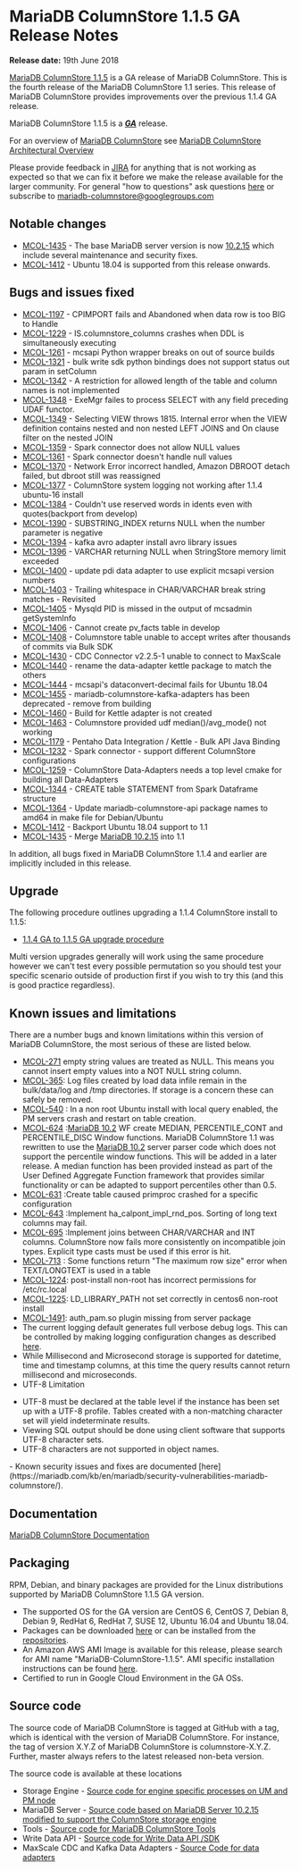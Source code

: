# MariaDB ColumnStore 1.1.5 GA Release Notes

<strong>Release date:</strong> 19th June 2018

[MariaDB ColumnStore 1.1.5](/columns-storage-engines-and-plugins/storage-engines/mariadb-columnstore/) is a GA release of MariaDB ColumnStore. This is the fourth release of the MariaDB ColumnStore 1.1 series. This release of MariaDB ColumnStore provides improvements over the previous 1.1.4 GA release.

MariaDB ColumnStore 1.1.5 is a <strong><em>[GA](/kb/en/release-criteria/)</em></strong> release.

For an overview of [MariaDB ColumnStore](/columns-storage-engines-and-plugins/storage-engines/mariadb-columnstore/) see [MariaDB ColumnStore Architectural Overview](/columns-storage-engines-and-plugins/storage-engines/mariadb-columnstore/columnstore-architecture/columnstore-architectural-overview/)

Please provide feedback in [JIRA](https://jira.mariadb.org/browse/MCOL) for anything that is not working as expected so that we can fix it before we make the release available for the larger community.
For general "how to questions" ask questions [here](/columns-storage-engines-and-plugins/storage-engines/mariadb-columnstore/) or subscribe to mariadb-columnstore@googlegroups.com

## Notable changes

- [MCOL-1435](https://jira.mariadb.org/browse/MCOL-1435) - The base MariaDB server version is now [10.2.15](/kb/en/mariadb-10215-release-notes/) which include several maintenance and security fixes.
- [MCOL-1412](https://jira.mariadb.org/browse/MCOL-1412) - Ubuntu 18.04 is supported from this release onwards.

## Bugs and issues fixed

- [MCOL-1197](https://jira.mariadb.org/browse/MCOL-1197) - CPIMPORT fails and Abandoned when data row is too BIG to Handle
- [MCOL-1229](https://jira.mariadb.org/browse/MCOL-1229) - IS.columnstore_columns crashes when DDL is simultaneously executing
- [MCOL-1261](https://jira.mariadb.org/browse/MCOL-1261) - mcsapi Python wrapper breaks on out of source builds
- [MCOL-1321](https://jira.mariadb.org/browse/MCOL-1321) - bulk write sdk python bindings does not support status out param in setColumn
- [MCOL-1342](https://jira.mariadb.org/browse/MCOL-1342) - A restriction for allowed length of the table and column names is not implemented
- [MCOL-1348](https://jira.mariadb.org/browse/MCOL-1348) - ExeMgr failes to process SELECT with any field preceding UDAF functor.
- [MCOL-1349](https://jira.mariadb.org/browse/MCOL-1349) - Selecting VIEW throws 1815. Internal error when the VIEW definition contains nested and non nested LEFT JOINS and On clause filter on the nested JOIN
- [MCOL-1359](https://jira.mariadb.org/browse/MCOL-1359) - Spark connector does not allow NULL values
- [MCOL-1361](https://jira.mariadb.org/browse/MCOL-1361) - Spark connector doesn't handle null values
- [MCOL-1370](https://jira.mariadb.org/browse/MCOL-1370) - Network Error incorrect handled, Amazon DBROOT detach failed, but dbroot still was reassigned
- [MCOL-1377](https://jira.mariadb.org/browse/MCOL-1377) - ColumnStore system logging not working after 1.1.4 ubuntu-16 install
- [MCOL-1384](https://jira.mariadb.org/browse/MCOL-1384) - Couldn't use reserved words in idents even with quotes(backport from develop)
- [MCOL-1390](https://jira.mariadb.org/browse/MCOL-1390) - SUBSTRING_INDEX returns NULL when the number parameter is negative
- [MCOL-1394](https://jira.mariadb.org/browse/MCOL-1394) - kafka avro adapter install avro library issues
- [MCOL-1396](https://jira.mariadb.org/browse/MCOL-1396) - VARCHAR returning NULL when StringStore memory limit exceeded
- [MCOL-1400](https://jira.mariadb.org/browse/MCOL-1400) - update pdi data adapter to use explicit mcsapi version numbers
- [MCOL-1403](https://jira.mariadb.org/browse/MCOL-1403) - Trailing whitespace in CHAR/VARCHAR break string matches - Revisited
- [MCOL-1405](https://jira.mariadb.org/browse/MCOL-1405) - Mysqld  PID is missed in the output of mcsadmin getSystemInfo
- [MCOL-1406](https://jira.mariadb.org/browse/MCOL-1406) - Cannot create pv_facts table in develop
- [MCOL-1408](https://jira.mariadb.org/browse/MCOL-1408) - Columnstore table unable to accept writes after thousands of commits via Bulk SDK
- [MCOL-1430](https://jira.mariadb.org/browse/MCOL-1430) - CDC Connector v2.2.5-1 unable to connect to MaxScale
- [MCOL-1440](https://jira.mariadb.org/browse/MCOL-1440) - rename the data-adapter kettle package to match the others
- [MCOL-1444](https://jira.mariadb.org/browse/MCOL-1444) - mcsapi's dataconvert-decimal fails for Ubuntu 18.04
- [MCOL-1455](https://jira.mariadb.org/browse/MCOL-1455) - mariadb-columnstore-kafka-adapters has been deprecated - remove from building
- [MCOL-1460](https://jira.mariadb.org/browse/MCOL-1460) - Build for Kettle adapter is not created
- [MCOL-1463](https://jira.mariadb.org/browse/MCOL-1463) - Columnstore provided udf median()/avg_mode() not working
- [MCOL-1179](https://jira.mariadb.org/browse/MCOL-1179) - Pentaho Data Integration / Kettle - Bulk API Java Binding
- [MCOL-1232](https://jira.mariadb.org/browse/MCOL-1232) - Spark connector - support different ColumnStore configurations
- [MCOL-1259](https://jira.mariadb.org/browse/MCOL-1259) - ColumnStore Data-Adapters needs a top level cmake for building all Data-Adapters
- [MCOL-1344](https://jira.mariadb.org/browse/MCOL-1344) - CREATE table STATEMENT from Spark Dataframe structure
- [MCOL-1364](https://jira.mariadb.org/browse/MCOL-1364) - Update mariadb-columnstore-api package names to amd64 in make file for Debian/Ubuntu
- [MCOL-1412](https://jira.mariadb.org/browse/MCOL-1412) - Backport Ubuntu 18.04 support to 1.1
- [MCOL-1435](https://jira.mariadb.org/browse/MCOL-1435) - Merge [MariaDB 10.2.15](/kb/en/mariadb-10215-release-notes/) into 1.1

In addition, all bugs fixed in MariaDB ColumnStore 1.1.4 and earlier are implicitly included in this release.

## Upgrade

The following procedure outlines upgrading a 1.1.4 ColumnStore install to 1.1.5:

- [1.1.4 GA to 1.1.5 GA upgrade procedure](/columns-storage-engines-and-plugins/storage-engines/mariadb-columnstore/mariadb-columnstore-columnstore/mariadb-columnstore-11-upgrades/mariadb-columnstore-software-upgrade-114-ga-to-115-ga/)

Multi version upgrades generally will work using the same procedure however we can't test every possible permutation so you should test your specific scenario outside of production first if you wish to try this (and this is good practice regardless).

## Known issues and limitations

There are a number bugs and known limitations within this version of MariaDB ColumnStore, the most serious of these are listed below.

- [MCOL-271](https://jira.mariadb.org/browse/MCOL-271)  empty string values are treated as NULL. This means you cannot insert empty values into a NOT NULL string column.
- [MCOL-365](https://jira.mariadb.org/browse/MCOL-365): Log files created by load data infile remain in the bulk/data/log and /tmp directories. If storage is a concern these can safely be removed.
- [MCOL-540](https://jira.mariadb.org/browse/MCOL-540) : In a non root Ubuntu install with local query enabled, the PM servers crash and restart on table creation.
- [MCOL-624](https://jira.mariadb.org/browse/MCOL-624) :[MariaDB 10.2](/kb/en/what-is-mariadb-102/) WF create MEDIAN, PERCENTILE_CONT and PERCENTILE_DISC Window functions. MariaDB ColumnStore 1.1 was rewritten to use the [MariaDB 10.2](/kb/en/what-is-mariadb-102/) server parser code which does not support the percentile window functions. This will be added in a later release. A median function has been provided instead as part of the User Defined Aggregate Function framework that provides similar functionality or can be adapted to support percentiles other than 0.5.
- [MCOL-631](https://jira.mariadb.org/browse/MCOL-631) :Create table caused primproc crashed for a specific configuration
- [MCOL-643](https://jira.mariadb.org/browse/MCOL-643) :Implement ha_calpont_impl_rnd_pos. Sorting of long text columns may fail.
- [MCOL-695](https://jira.mariadb.org/browse/MCOL-695) :Implement joins between CHAR/VARCHAR and INT columns. ColumnStore now fails more consistently on incompatible join types. Explicit type casts must be used if this error is hit.
- [MCOL-713](https://jira.mariadb.org/browse/MCOL-713) : Some functions return "The maximum row size" error when TEXT/LONGTEXT is used in a table
- [MCOL-1224](https://jira.mariadb.org/browse/MCOL-1224): post-install non-root has incorrect permissions for /etc/rc.local
- [MCOL-1225](https://jira.mariadb.org/browse/MCOL-1225): LD_LIBRARY_PATH not set correctly in centos6 non-root install
- [MCOL-1491](https://jira.mariadb.org/browse/MCOL-1491): auth_pam.so plugin missing from server package
- The current logging default generates full verbose debug logs. This can be controlled by making logging configuration changes as described [here](/columns-storage-engines-and-plugins/storage-engines/mariadb-columnstore/managing-columnstore/managing-columnstore-system/columnstore-system-monitoring-configuration/).
- While Millisecond and Microsecond storage is supported for datetime, time and timestamp columns, at this time the query results cannot return millisecond and microseconds.
- UTF-8 Limitation
<ul start="1"><li>UTF-8 must be declared at the table level if the instance has been set up with a UTF-8 profile. Tables created with a non-matching character set will yield indeterminate results. 
</li><li>Viewing SQL output should be done using client software that supports UTF-8 character sets. 
</li><li>UTF-8 characters are not supported in object names. 
</li></ul>
- Known security issues and fixes are documented [here](https://mariadb.com/kb/en/mariadb/security-vulnerabilities-mariadb-columnstore/).

## Documentation

[MariaDB ColumnStore Documentation](/columns-storage-engines-and-plugins/storage-engines/mariadb-columnstore/)

## Packaging

RPM, Debian, and binary packages are provided for the Linux distributions supported by MariaDB ColumnStore 1.1.5 GA version.

- The supported OS for the GA version are CentOS 6, CentOS 7, Debian 8, Debian 9, RedHat 6, RedHat 7, SUSE 12, Ubuntu 16.04 and Ubuntu 18.04.
- Packages can be downloaded [here](https://mariadb.com/downloads/mariadb-ax) or can be installed from the [repositories](https://mariadb.com/kb/en/library/installing-mariadb-ax-from-the-package-repositories).
- An Amazon AWS AMI Image is available for this release, please search for AMI name "MariaDB-ColumnStore-1.1.5". AMI specific installation instructions can be found [here](/columns-storage-engines-and-plugins/storage-engines/mariadb-columnstore/columnstore-getting-started/installing-and-configuring-a-columnstore-system-using-the-amazon-ami/).
- Certified to run in Google Cloud Environment in the GA OSs.

## Source code

The source code of MariaDB ColumnStore is tagged at GitHub with a tag, which is identical with the version of MariaDB ColumnStore. For instance, the tag of version X.Y.Z of MariaDB ColumnStore is columnstore-X.Y.Z. Further, master always refers to the latest released non-beta version.

The source code is available at these locations

- Storage Engine - [Source code for engine specific processes on UM and PM node](https://github.com/mariadb-corporation/mariadb-columnstore-engine/tree/columnstore-1.1.5)
- MariaDB Server - [Source code based on MariaDB Server 10.2.15 modified to support the ColumnStore storage engine](https://github.com/mariadb-corporation/mariadb-columnstore-server/tree/columnstore-1.1.5)
- Tools - [Source code for MariaDB ColumnStore Tools](https://github.com/mariadb-corporation/mariadb-columnstore-tools/tree/columnstore-1.1.5)
- Write Data API - [Source code for Write Data API /SDK](https://github.com/mariadb-corporation/mariadb-columnstore-api/tree/columnstore-1.1.5)
- MaxScale CDC and Kafka Data Adapters - [Source Code for data adapters](https://github.com/mariadb-corporation/mariadb-columnstore-data-adapters/tree/columnstore-1.1.5)